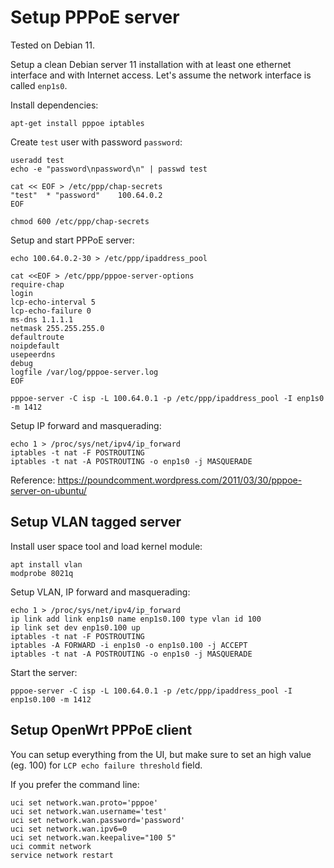 # Setup PPPoE server

Tested on Debian 11.

Setup a clean Debian server 11 installation with at least one
ethernet interface and with Internet access.
Let's assume the network interface is called `enp1s0`.

Install dependencies:
```
apt-get install pppoe iptables
```

Create `test` user with password `password`:
```
useradd test
echo -e "password\npassword\n" | passwd test

cat << EOF > /etc/ppp/chap-secrets
"test"  * "password"    100.64.0.2
EOF

chmod 600 /etc/ppp/chap-secrets
```

Setup and start PPPoE server:
```
echo 100.64.0.2-30 > /etc/ppp/ipaddress_pool

cat <<EOF > /etc/ppp/pppoe-server-options
require-chap
login
lcp-echo-interval 5
lcp-echo-failure 0
ms-dns 1.1.1.1
netmask 255.255.255.0
defaultroute
noipdefault
usepeerdns
debug
logfile /var/log/pppoe-server.log
EOF

pppoe-server -C isp -L 100.64.0.1 -p /etc/ppp/ipaddress_pool -I enp1s0 -m 1412
```

Setup IP forward and masquerading:
```
echo 1 > /proc/sys/net/ipv4/ip_forward
iptables -t nat -F POSTROUTING
iptables -t nat -A POSTROUTING -o enp1s0 -j MASQUERADE
```

Reference: https://poundcomment.wordpress.com/2011/03/30/pppoe-server-on-ubuntu/

## Setup VLAN tagged server

Install user space tool and load kernel module:
```
apt install vlan
modprobe 8021q
```

Setup VLAN, IP forward and masquerading:
```
echo 1 > /proc/sys/net/ipv4/ip_forward
ip link add link enp1s0 name enp1s0.100 type vlan id 100
ip link set dev enp1s0.100 up
iptables -t nat -F POSTROUTING
iptables -A FORWARD -i enp1s0 -o enp1s0.100 -j ACCEPT
iptables -t nat -A POSTROUTING -o enp1s0 -j MASQUERADE
```

Start the server:
```
pppoe-server -C isp -L 100.64.0.1 -p /etc/ppp/ipaddress_pool -I enp1s0.100 -m 1412
```

## Setup OpenWrt PPPoE client

You can setup everything from the UI, but make sure to set an high value (eg. 100)
for `LCP echo failure threshold` field.

If you prefer the command line: 
```
uci set network.wan.proto='pppoe'
uci set network.wan.username='test'
uci set network.wan.password='password'
uci set network.wan.ipv6=0
uci set network.wan.keepalive="100 5"
uci commit network
service network restart
```
